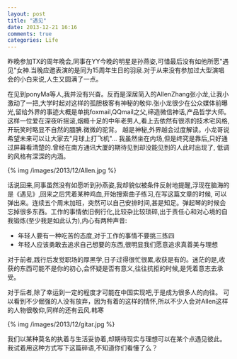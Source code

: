 ```yaml
---
layout: post
title: "遇见"
date: 2013-12-21 16:16
comments: true
categories: Life
---
```


昨晚参加TX的周年晚会,同事在YY今晚的明星是孙燕姿,可惜最后没有如他所愿"遇见"女神.当晚应邀表演的是同为15周年生日的羽泉.对于从来没有参加过大型演唱会的小白来说,人生又圆满了一点。

在见到ponyMa等人,我并没有兴奋。反而是深居简入的AllenZhang张小龙,让我小激动了一把,大学时起对这样的孤胆极客有神秘的敬仰.张小龙很少在公众媒体前曝光,留给外界的事迹大概是单挑foxmail,QQmail之父,缔造微信神话,产品哲学大师。 这样一位爱在深夜听摇滚,烟瘾十足的中年老男人,看上去依然有很浓的技术宅风格,开玩笑时略显不自然的腼腆.微微的驼背。 越是神秘,外界越会过度解读。小龙哥说希望未来可以让大家去"月球上打飞机"... 我虽然坐在内场,但是终究是靠后,只好通过屏幕看清楚的.曾经在南方通讯大厦的期待见到却没能见到的人此时出现了, 低调的风格有深深的内涵。

{% img /images/2013/12/Allen.jpg %}

话说回来,同事虽然没有如愿听到孙燕姿,我却貌似被条件反射地提醒,浮现在脑海的是《遇见》,回来之后凭着某种鸡血,开始搜索曲子练习,在写这篇文章的时候, 可以弹出来。连续五个周末加班，突然可以自己安排时间,甚是知足。弹起琴的时候会忘掉很多东西。工作的事情依旧例行化,比较杂比较琐碎,出于责任心和对心境的自我锻炼(至少我是如此认为),内心有两种声音:

+ 年轻人要有一种吃苦的态度,对于工作的事情不要挑三拣四
+ 年轻人应该勇敢去追求自己想要的东西,很明显我们愿意追求真善美与理想

对于前者,践行后发觉职场的厚黑学,日子过得很忙很累,收获是有的。迷茫的是,收获的东西可能不是你的初心,会怀疑是否有意义,往往抗拒的时候,是凭着意志去承受。

对于后者,除了幸运到一定的程度才可能在中国实现吧,于是成为很多人的向往。 可以看到不少倔强的人没有放弃，因为有着的这样的情怀,所以不少人会对Allen这样的人物很敬仰,同样的还有云风.韩寒

{% img /images/2013/12/gitar.jpg %}

我们以某种莫名的执着与生活妥协着,却期待现实与理想可以在某个点遇见彼此。我试着用这种方式写下这篇碎语,不知道你们看懂了么？
